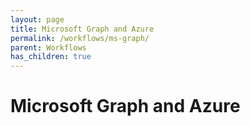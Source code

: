 ```yaml
---
layout: page
title: Microsoft Graph and Azure
permalink: /workflows/ms-graph/
parent: Workflows
has_children: true
---
```


# Microsoft Graph and Azure

